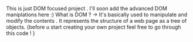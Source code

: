 This is just DOM focused project . I'll soon add the advanced DOM maniplations here :)
What is DOM ? -> It's basically used to manipulate and modify the contents . It represents the structure of a web page as a tree of objects.
{before u start creating your own project feel free to go through this code ! }
